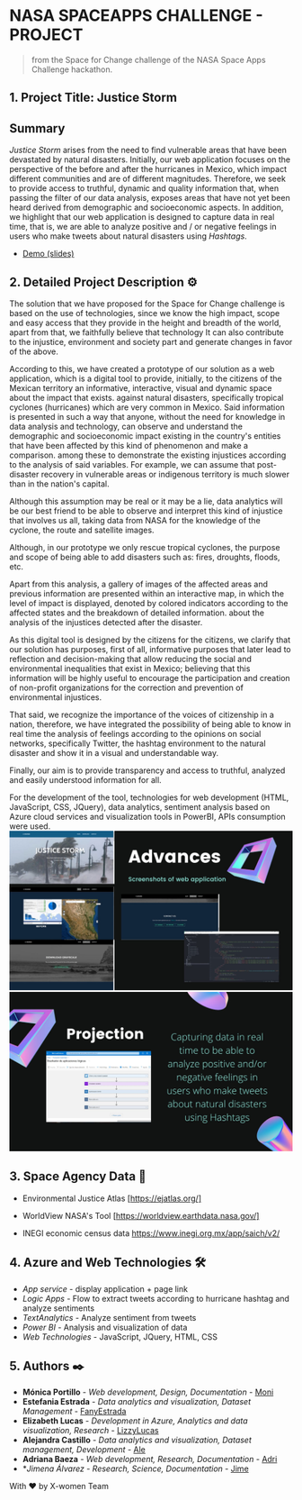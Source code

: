# NASA SPACEAPPS CHALLENGE - PROJECT
> from the Space for Change challenge of the NASA Space Apps Challenge hackathon. 

## 1. Project Title: **Justice Storm**
## Summary
*Justice Storm* arises from the need to find vulnerable areas that have been devastated by natural disasters. Initially, our web application focuses on the perspective of the before and after the hurricanes in Mexico, which impact different communities and are of different magnitudes. Therefore, we seek to provide access to truthful, dynamic and quality information that, when passing the filter of our data analysis, exposes areas that have not yet been heard derived from demographic and socioeconomic aspects. In addition, we highlight that our web application is designed to capture data in real time, that is, we are able to analyze positive and / or negative feelings in users who make tweets about natural disasters using *Hashtags*.
* [Demo (slides)](https://www.canva.com/design/DAErt14t8hw/hUxlA6EjjML6VR_2UGAgEg/view?utm_content=DAErt14t8hw&amp;utm_campaign=designshare&amp;utm_medium=link2&amp;utm_source=sharebutton)

## 2. Detailed Project Description ⚙️
The solution that we have proposed for the Space for Change challenge is based on the use of technologies, since we know the high impact, scope and easy access that they provide in the height and breadth of the world, apart from that, we faithfully believe that technology It can also contribute to the injustice, environment and society part and generate changes in favor of the above.

According to this, we have created a prototype of our solution as a web application, which is a digital tool to provide, initially, to the citizens of the Mexican territory an informative, interactive, visual and dynamic space about the impact that exists. against natural disasters, specifically tropical cyclones (hurricanes) which are very common in Mexico. Said information is presented in such a way that anyone, without the need for knowledge in data analysis and technology, can observe and understand the demographic and socioeconomic impact existing in the country's entities that have been affected by this kind of phenomenon and make a comparison. among these to demonstrate the existing injustices according to the analysis of said variables. For example, we can assume that post-disaster recovery in vulnerable areas or indigenous territory is much slower than in the nation's capital.

Although this assumption may be real or it may be a lie, data analytics will be our best friend to be able to observe and interpret this kind of injustice that involves us all, taking data from NASA for the knowledge of the cyclone, the route and satellite images.

Although, in our prototype we only rescue tropical cyclones, the purpose and scope of being able to add disasters such as: fires, droughts, floods, etc.

Apart from this analysis, a gallery of images of the affected areas and previous information are presented within an interactive map, in which the level of impact is displayed, denoted by colored indicators according to the affected states and the breakdown of detailed information. about the analysis of the injustices detected after the disaster.

As this digital tool is designed by the citizens for the citizens, we clarify that our solution has purposes, first of all, informative purposes that later lead to reflection and decision-making that allow reducing the social and environmental inequalities that exist in Mexico; believing that this information will be highly useful to encourage the participation and creation of non-profit organizations for the correction and prevention of environmental injustices.

That said, we recognize the importance of the voices of citizenship in a nation, therefore, we have integrated the possibility of being able to know in real time the analysis of feelings according to the opinions on social networks, specifically Twitter, the hashtag environment to the natural disaster and show it in a visual and understandable way.

Finally, our aim is to provide transparency and access to truthful, analyzed and easily understood information for all.

For the development of the tool, technologies for web development (HTML, JavaScript, CSS, JQuery), data analytics, sentiment analysis based on Azure cloud services and visualization tools in PowerBI, APIs consumption were used.
![Advances](/resources/js.jpeg)
![Projection](/resources/js_2.jpeg)

## 3. Space Agency Data 🚀

* Environmental Justice Atlas [https://ejatlas.org/]

* WorldView NASA's Tool [https://worldview.earthdata.nasa.gov/]

* INEGI economic census data https://www.inegi.org.mx/app/saich/v2/

## 4. Azure and Web Technologies 🛠️

* _App service_ - display application + page link
* _Logic Apps_ - Flow to extract tweets according to hurricane hashtag and analyze sentiments
* _TextAnalytics_ - Analyze sentiment from tweets
* _Power BI_ - Analysis and visualization of data
* _Web Technologies_ - JavaScript, JQuery, HTML, CSS

## 5. Authors ✒️

* **Mónica Portillo** - *Web development, Design, Documentation* -  [Moni](https://github.com/monicaps)
* **Estefania Estrada** - *Data analytics and visualization, Dataset Management* -  [FanyEstrada](https://github.com/FanyEstrada)
* **Elizabeth Lucas** - *Development in Azure, Analytics and data visualization, Research* -  [LizzyLucas](https://github.com/LizzyLucas)
* **Alejandra Castillo** - *Data analytics and visualization, Dataset management, Development* - [Ale](https://github.com/aleepsy)
* **Adriana Baeza** - *Web development, Research, Documentation* - [Adri](https://github.com/AGBaez094)
* **Jimena Álvarez* - *Research, Science, Documentation* - [Jime](https://github.com/5inope)

With ❤️ by X-women Team


